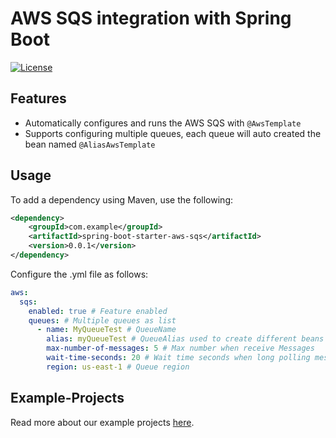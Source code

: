 # AWS SQS integration with Spring Boot

[![License](https://img.shields.io/:license-apache-brightgreen.svg)](https://www.apache.org/licenses/LICENSE-2.0.html)

## Features
* Automatically configures and runs the AWS SQS with `@AwsTemplate`
* Supports configuring multiple queues, each queue will auto created the bean named `@AliasAwsTemplate`

## Usage
To add a dependency using Maven, use the following:
````xml
<dependency>
    <groupId>com.example</groupId>
    <artifactId>spring-boot-starter-aws-sqs</artifactId>
    <version>0.0.1</version>
</dependency>
````
Configure the .yml file as follows:
````yaml
aws:
  sqs:
    enabled: true # Feature enabled
    queues: # Multiple queues as list
      - name: MyQueueTest # QueueName
        alias: myQueueTest # QueueAlias used to create different beans
        max-number-of-messages: 5 # Max number when receive Messages
        wait-time-seconds: 20 # Wait time seconds when long polling messages
        region: us-east-1 # Queue region
````


## Example-Projects

Read more about our example projects [here](https://github.com/zyunfeng/aws-sqs-starter-example).

